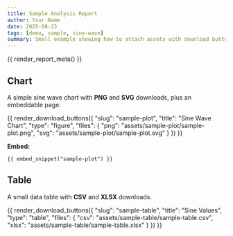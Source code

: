 ```yaml
---
title: Sample Analysis Report
author: Your Name
date: 2025-08-23
tags: [demo, sample, sine-wave]
summary: Small example showing how to attach assets with download buttons and embeds.
---
```


{{ render_report_meta() }}

## Chart

A simple sine wave chart with **PNG** and **SVG** downloads, plus an embeddable page.

{{ render_download_buttons({
  "slug": "sample-plot",
  "title": "Sine Wave Chart",
  "type": "figure",
  "files": {
    "png": "assets/sample-plot/sample-plot.png",
    "svg": "assets/sample-plot/sample-plot.svg"
  }
}) }}

**Embed:**

```
{{ embed_snippet("sample-plot") }}
```

## Table

A small data table with **CSV** and **XLSX** downloads.

{{ render_download_buttons({
  "slug": "sample-table",
  "title": "Sine Values",
  "type": "table",
  "files": {
    "csv": "assets/sample-table/sample-table.csv",
    "xlsx": "assets/sample-table/sample-table.xlsx"
  }
}) }}
